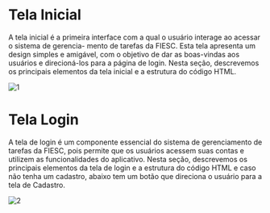 <h1>Tela Inicial</h1>

A tela inicial é a primeira interface com a qual o usuário interage ao acessar o sistema de gerencia-
mento de tarefas da FIESC. Esta tela apresenta um design simples e amigável, com o objetivo de dar as
boas-vindas aos usuários e direcioná-los para a página de login. Nesta seção, descrevemos os principais
elementos da tela inicial e a estrutura do código HTML.

![1](https://github.com/alexandrepino/Aplicativo_web_fiesc/assets/60200989/23db4fd2-7313-45fd-8a8e-be11cdc7b126)

<h1>Tela Login</h1>

A tela de login é um componente essencial do sistema de gerenciamento de tarefas da FIESC, pois
permite que os usuários acessem suas contas e utilizem as funcionalidades do aplicativo. Nesta seção,
descrevemos os principais elementos da tela de login e a estrutura do código HTML e caso não tenha um
cadastro, abaixo tem um botão que direciona o usuário para a tela de Cadastro.

![2](https://github.com/alexandrepino/Aplicativo_web_fiesc/assets/60200989/1f34a591-565a-4259-b915-60d586031e1f)
